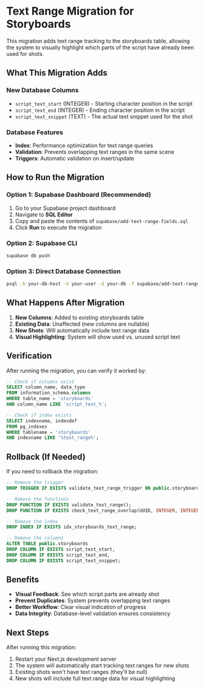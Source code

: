 # Text Range Migration for Storyboards

This migration adds text range tracking to the storyboards table, allowing the system to visually highlight which parts of the script have already been used for shots.

## What This Migration Adds

### New Database Columns
- `script_text_start` (INTEGER) - Starting character position in the script
- `script_text_end` (INTEGER) - Ending character position in the script  
- `script_text_snippet` (TEXT) - The actual text snippet used for the shot

### Database Features
- **Index**: Performance optimization for text range queries
- **Validation**: Prevents overlapping text ranges in the same scene
- **Triggers**: Automatic validation on insert/update

## How to Run the Migration

### Option 1: Supabase Dashboard (Recommended)
1. Go to your Supabase project dashboard
2. Navigate to **SQL Editor**
3. Copy and paste the contents of `supabase/add-text-range-fields.sql`
4. Click **Run** to execute the migration

### Option 2: Supabase CLI
```bash
supabase db push
```

### Option 3: Direct Database Connection
```bash
psql -h your-db-host -U your-user -d your-db -f supabase/add-text-range-fields.sql
```

## What Happens After Migration

1. **New Columns**: Added to existing storyboards table
2. **Existing Data**: Unaffected (new columns are nullable)
3. **New Shots**: Will automatically include text range data
4. **Visual Highlighting**: System will show used vs. unused script text

## Verification

After running the migration, you can verify it worked by:

```sql
-- Check if columns exist
SELECT column_name, data_type 
FROM information_schema.columns 
WHERE table_name = 'storyboards' 
AND column_name LIKE 'script_text_%';

-- Check if index exists
SELECT indexname, indexdef 
FROM pg_indexes 
WHERE tablename = 'storyboards' 
AND indexname LIKE '%text_range%';
```

## Rollback (If Needed)

If you need to rollback the migration:

```sql
-- Remove the trigger
DROP TRIGGER IF EXISTS validate_text_range_trigger ON public.storyboards;

-- Remove the functions
DROP FUNCTION IF EXISTS validate_text_range();
DROP FUNCTION IF EXISTS check_text_range_overlap(UUID, INTEGER, INTEGER, UUID);

-- Remove the index
DROP INDEX IF EXISTS idx_storyboards_text_range;

-- Remove the columns
ALTER TABLE public.storyboards 
DROP COLUMN IF EXISTS script_text_start,
DROP COLUMN IF EXISTS script_text_end,
DROP COLUMN IF EXISTS script_text_snippet;
```

## Benefits

- **Visual Feedback**: See which script parts are already shot
- **Prevent Duplicates**: System prevents overlapping text ranges
- **Better Workflow**: Clear visual indication of progress
- **Data Integrity**: Database-level validation ensures consistency

## Next Steps

After running this migration:
1. Restart your Next.js development server
2. The system will automatically start tracking text ranges for new shots
3. Existing shots won't have text ranges (they'll be null)
4. New shots will include full text range data for visual highlighting

